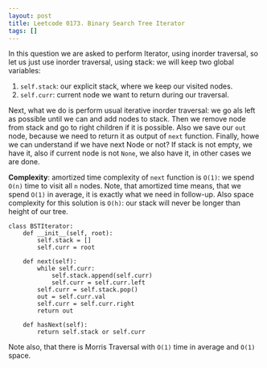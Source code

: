 ```yaml
---
layout: post
title: Leetcode 0173. Binary Search Tree Iterator
tags: []
---
```


In this question we are asked to perform Iterator, using inorder traversal, so let us just use inorder traversal, using stack: we will keep two global variables:
1. `self.stack`: our explicit stack, where we keep our visited nodes.
2. `self.curr`: current node we want to return during our traversal.

Next, what we do is perform usual iterative inorder traversal: we go als left as possible until we can and add nodes to stack. Then we remove node from stack and go to right children if it is possible. Also we save our `out` node, because we need to return it as output of `next` function. Finally, howe we can understand if we have next Node or not? If stack is not empty, we have it, also if current node is not `None`, we also have it, in other cases we are done.

**Complexity**: amortized time complexity of `next` function is `O(1)`: we spend `O(n)` time to visit all `n` nodes. Note, that amortized time means, that we spend `O(1)` in average, it is exactly what we need in follow-up. Also space complexity for this solution is `O(h)`: our stack will never be longer than height of our tree.

```
class BSTIterator:
    def __init__(self, root):
        self.stack = []
        self.curr = root
        
    def next(self):
        while self.curr:
            self.stack.append(self.curr)
            self.curr = self.curr.left
        self.curr = self.stack.pop()
        out = self.curr.val
        self.curr = self.curr.right
        return out

    def hasNext(self):
        return self.stack or self.curr
```

Note also, that there is Morris Traversal with `O(1)` time in average and `O(1)` space.
